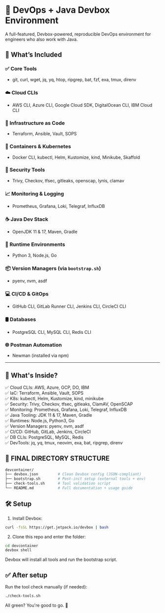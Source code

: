 # 🧰 DevOps + Java Devbox Environment

A full-featured, Devbox-powered, reproducible DevOps environment for engineers who also work with Java.

## 🚀 What’s Included

### ✅ Core Tools
- git, curl, wget, jq, yq, htop, ripgrep, bat, fzf, exa, tmux, direnv

### ☁️ Cloud CLIs
- AWS CLI, Azure CLI, Google Cloud SDK, DigitalOcean CLI, IBM Cloud CLI

### 🔧 Infrastructure as Code
- Terraform, Ansible, Vault, SOPS

### 🐳 Containers & Kubernetes
- Docker CLI, kubectl, Helm, Kustomize, kind, Minikube, Skaffold

### 🔐 Security Tools
- Trivy, Checkov, tfsec, gitleaks, openscap, lynis, clamav

### 📈 Monitoring & Logging
- Prometheus, Grafana, Loki, Telegraf, InfluxDB

### ☕ Java Dev Stack
- OpenJDK 11 & 17, Maven, Gradle

### 🧪 Runtime Environments
- Python 3, Node.js, Go

### 📦 Version Managers (via `bootstrap.sh`)
- pyenv, nvm, asdf

### 💻 CI/CD & GitOps
- GitHub CLI, GitLab Runner CLI, Jenkins CLI, CircleCI CLI

### 🛢️ Databases
- PostgreSQL CLI, MySQL CLI, Redis CLI

### 🌐 Postman Automation
- Newman (installed via npm)

---

## 🧰 What's Inside?

✅ Cloud CLIs: AWS, Azure, GCP, DO, IBM  
✅ IaC: Terraform, Ansible, Vault, SOPS  
✅ K8s: kubectl, Helm, Kustomize, kind, minikube  
✅ Security: Trivy, Checkov, tfsec, gitleaks, ClamAV, OpenSCAP  
✅ Monitoring: Prometheus, Grafana, Loki, Telegraf, InfluxDB  
✅ Java Tooling: JDK 11 & 17, Maven, Gradle  
✅ Runtimes: Node.js, Python3, Go  
✅ Version Managers: pyenv, nvm, asdf  
✅ CI/CD: GitHub, GitLab, Jenkins, CircleCI  
✅ DB CLIs: PostgreSQL, MySQL, Redis  
✅ DevTools: jq, yq, tmux, neovim, exa, bat, ripgrep, direnv  

## 📁 FINAL DIRECTORY STRUCTURE

```bash
devcontainer/
├── devbox.json         # Clean Devbox config (JSON-compliant)
├── bootstrap.sh        # Post-init setup (external tools + env)
├── check-tools.sh      # Tool validation script
└── README.md           # Full documentation + usage guide
```

## 🛠 Setup

1. Install Devbox:

```bash
curl -fsSL https://get.jetpack.io/devbox | bash
```

2. Clone this repo and enter the folder:

```bash
cd devcontainer
devbox shell
```

Devbox will install all tools and run the bootstrap script.

## ✅ After setup
Run the tool check manually (if needed):

```bash
./check-tools.sh
```

All green? You're good to go. 🚀


